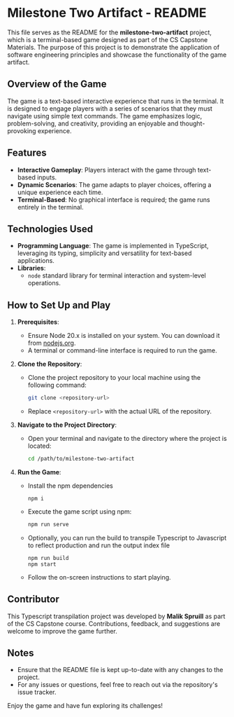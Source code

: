 # Milestone Two Artifact - README

This file serves as the README for the **milestone-two-artifact** project, which is a terminal-based game designed as part of the CS Capstone Materials. The purpose of this project is to demonstrate the application of software engineering principles and showcase the functionality of the game artifact.

## Overview of the Game

The game is a text-based interactive experience that runs in the terminal. It is designed to engage players with a series of scenarios that they must navigate using simple text commands. The game emphasizes logic, problem-solving, and creativity, providing an enjoyable and thought-provoking experience.

## Features

- **Interactive Gameplay**: Players interact with the game through text-based inputs.
- **Dynamic Scenarios**: The game adapts to player choices, offering a unique experience each time.
- **Terminal-Based**: No graphical interface is required; the game runs entirely in the terminal.

## Technologies Used

- **Programming Language**: The game is implemented in TypeScript, leveraging its typing, simplicity and versatility for text-based applications.
- **Libraries**:
  - `node` standard library for terminal interaction and system-level operations.

## How to Set Up and Play

1. **Prerequisites**:

   - Ensure Node 20.x is installed on your system. You can download it from [nodejs.org](https://nodejs.org/en/download).
   - A terminal or command-line interface is required to run the game.

2. **Clone the Repository**:

   - Clone the project repository to your local machine using the following command:
     ```bash
     git clone <repository-url>
     ```
   - Replace `<repository-url>` with the actual URL of the repository.

3. **Navigate to the Project Directory**:

   - Open your terminal and navigate to the directory where the project is located:
     ```bash
     cd /path/to/milestone-two-artifact
     ```

4. **Run the Game**:
   - Install the npm dependencies
     ```
     npm i
     ```
   - Execute the game script using npm:
     ```bash
     npm run serve
     ```
   - Optionally, you can run the build to transpile Typescript to Javascript to reflect production and run the output index file
     ```
     npm run build
     npm start
     ```
   - Follow the on-screen instructions to start playing.

## Contributor

This Typescript transpilation project was developed by **Malik Spruill** as part of the CS Capstone course. Contributions, feedback, and suggestions are welcome to improve the game further.

## Notes

- Ensure that the README file is kept up-to-date with any changes to the project.
- For any issues or questions, feel free to reach out via the repository's issue tracker.

Enjoy the game and have fun exploring its challenges!
